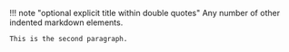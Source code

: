 !!! note "optional explicit title within double quotes"
    Any number of other indented markdown elements.

    This is the second paragraph.